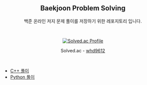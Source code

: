 <div align="center">

## Baekjoon Problem Solving
  
백준 온라인 저지 문제 풀이를 저장하기 위한 레포지토리 입니다.

<br/>

[![Solved.ac Profile](http://mazassumnida.wtf/api/v2/generate_badge?boj=whd9612)](https://solved.ac/whd9612/)
  
Solved.ac - [whd9612](https://solved.ac/whd9612/)

</div>

<br/>

- [C++ 풀이](https://github.com/Jongminfire/Baekjoon/tree/master/C%2B%2B)
- [Python 풀이](https://github.com/Jongminfire/Baekjoon/tree/master/Python)  

